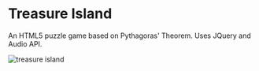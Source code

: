 # Treasure Island

An HTML5 puzzle game based on Pythagoras' Theorem. Uses JQuery and Audio API.

![treasure island]("treasure_island.PNG")
